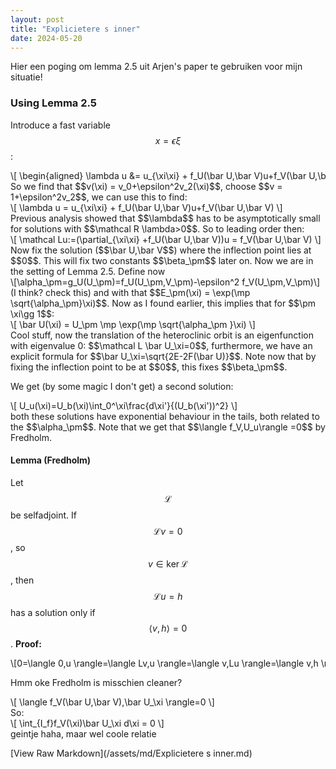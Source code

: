 ```yaml
---
layout: post
title: "Explicietere s inner"
date: 2024-05-20
---
```


<style>
.math-container {
    max-width: 100%;
    overflow-x: auto;
    white-space: nowrap;
}
</style>

Hier een poging om lemma 2.5 uit Arjen's paper te gebruiken voor mijn situatie!
### Using Lemma 2.5
Introduce a fast variable $$x=\epsilon\xi$$:
<div class="math-container">\[
\begin{aligned}
\lambda u &=  u_{\xi\xi} + f_U(\bar U,\bar V)u+f_V(\bar U,\bar V)v\\
\epsilon^2\lambda v &=  v_{\xi\xi} - \epsilon^2f_U(\bar U,\bar V)u-\epsilon^2f_V(\bar U,\bar V)v
\end{aligned}
\]</div>
So we find that $$v(\xi) = v_0+\epsilon^2v_2(\xi)$$, choose $$v = 1+\epsilon^2v_2$$, we can use this to find:
<div class="math-container">\[
\lambda u =  u_{\xi\xi} + f_U(\bar U,\bar V)u+f_V(\bar U,\bar V)
\]</div>
Previous analysis showed that $$\lambda$$ has to be asymptotically small for solutions with $$\mathcal R \lambda>0$$. So to leading order then:
<div class="math-container">\[
\mathcal Lu:=(\partial_{\xi\xi} +f_U(\bar U,\bar V))u =  f_V(\bar U,\bar V)
\]</div>
Now fix the solution ($$\bar U,\bar V$$) where the inflection point lies at $$0$$. This will fix two constants $$\beta_\pm$$ later on.
Now we are in the setting of Lemma 2.5. Define now 
<div class="math-container">\[\alpha_\pm=g_U(U_\pm)=f_U(U_\pm,V_\pm)-\epsilon^2 f_V(U_\pm,V_\pm)\]</div>
(I think? check this)
and with that $$E_\pm(\xi) = \exp(\mp \sqrt{\alpha_\pm}\xi)$$. Now as I found earlier, this implies that for $$\pm \xi\gg 1$$:
<div class="math-container">\[
\bar U(\xi) = U_\pm \mp \exp(\mp \sqrt{\alpha_\pm }\xi)
\]</div>
Cool stuff, now the translation of the heteroclinic orbit is an eigenfunction with eigenvalue 0: $$\mathcal L \bar U_\xi=0$$, furthermore, we have an explicit formula for $$\bar U_\xi=\sqrt{2E-2F(\bar U)}$$. Note now that by fixing the inflection point to be at $$0$$, this fixes $$\beta_\pm$$. 


We get (by some magic I don't get) a second solution:
<div class="math-container">\[
U_u(\xi)=U_b(\xi)\int_0^\xi\frac{d\xi'}{(U_b(\xi'))^2}
\]</div>
both these solutions have exponential behaviour in the tails, both related to the $$\alpha_\pm$$. 
Note that we get that $$\langle f_V,U_u\rangle =0$$ by Fredholm. 


#### Lemma (Fredholm)
Let $$\mathcal L$$ be selfadjoint. If $$\mathcal L v=0$$, so $$v\in \ker \mathcal L$$ , then $$\mathcal L u=h$$ has a solution only if $$\langle v,h\rangle=0$$. 
**Proof:**
<div class="math-container">\[0=\langle 0,u \rangle=\langle Lv,u \rangle=\langle v,Lu \rangle=\langle v,h \rangle\]</div>



Hmm oke Fredholm is misschien cleaner?
<div class="math-container">\[
\langle f_V(\bar U,\bar V),\bar U_\xi \rangle=0
\]</div>
So:
<div class="math-container">\[
\int_{I_f}f_V(\xi)\bar U_\xi d\xi  = 0
\]</div>
geintje haha, maar wel coole relatie




[View Raw Markdown](/assets/md/Explicietere s inner.md)
